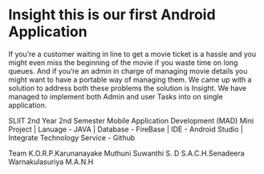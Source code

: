 # Insight this is our first Android Application
 If you’re a customer waiting in line to get a movie ticket is a hassle and you might even miss the beginning of the movie if you waste time on long queues. And if you’re an admin in charge of managing movie details you might want to have a portable way of managing them. We came up with a solution to address both these problems the solution is Insight. We have managed to implement both Admin and user Tasks into on single application.



SLIIT 2nd Year 2nd Semester Mobile Application Development (MAD) Mini Project
| Lanuage - JAVA | Database - FireBase | IDE - Android Studio | Integrate Technology Service - Github

Team
K.O.R.P.Karunanayake
Muthuni Suwanthi S. D
S.A.C.H.Senadeera
Warnakulasuriya M.A.N.H
